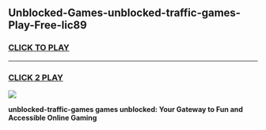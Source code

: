 
## Unblocked-Games-unblocked-traffic-games-Play-Free-lic89
<h3>
<a href="https://premium76.site?title=unblocked-traffic-games&ref=18A1">CLICK TO PLAY</a></h3>
<hr>

<h3>
<a href="https://premium76.site?title=unblocked-traffic-games&ref=18A1">CLICK 2 PLAY</a>
  
</h3>

<a href="https://premium76.site?title=unblocked-traffic-games&ref=18A1"><img src="https://clearcache.store/games.png"></a>


**unblocked-traffic-games games unblocked: Your Gateway to Fun and Accessible Online Gaming**
